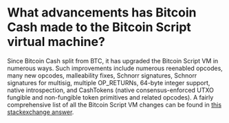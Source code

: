 # What advancements has Bitcoin Cash made to the Bitcoin Script virtual machine?


Since Bitcoin Cash split from BTC, it has upgraded the Bitcoin Script VM in numerous ways. Such improvements include numerous reenabled opcodes, many new opcodes, malleability fixes, Schnorr signatures, Schnorr signatures for multisig, multiple OP_RETURNs, 64-byte integer support, native introspection, and CashTokens (native consensus-enforced UTXO fungible and non-fungible token primitives and related opcodes). A fairly comprehensive list of all the Bitcoin Script VM changes can be found in [this stackexchange answer](https://bitcoin.stackexchange.com/questions/41906/any-innovations-in-altcoin-tech-for-bitcoin-s-script-language).